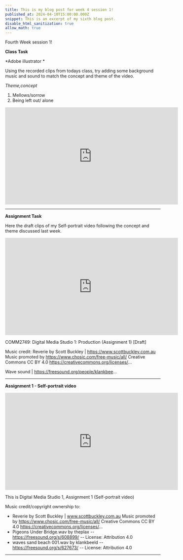 ```yaml
---
title: This is my blog post for week 4 session 1!
published_at: 2024-04-10T15:00:00.000Z
snippet: This is an excerpt of my sixth blog post.
disable_html_sanitization: true
allow_math: true
---
```


Fourth Week session 1!

**Class Task**

*Adobe illustrator *

Using the recorded clips from todays class, try adding some background music and sound to match the concept and theme of the video.

*Theme,concept*

1. Mellows/sorrow
2. Being left out/ alone

<iframe width="560" height="315" src="https://www.youtube.com/embed/283ucaUNkz0?si=x_wWtJWvlJ-B7-X1" title="YouTube video player" frameborder="0" allow="accelerometer; autoplay; clipboard-write; encrypted-media; gyroscope; picture-in-picture; web-share" referrerpolicy="strict-origin-when-cross-origin" allowfullscreen></iframe>

---

**Assignment Task**

Here the draft clips of my Self-portrait video following the concept and theme discussed last week.

<iframe width="560" height="315" src="https://www.youtube.com/embed/Ju24aFAN7YY?si=2BtU1tBoPZqerrVl" title="YouTube video player" frameborder="0" allow="accelerometer; autoplay; clipboard-write; encrypted-media; gyroscope; picture-in-picture; web-share" referrerpolicy="strict-origin-when-cross-origin" allowfullscreen></iframe>

COMM2749: Digital Media Studio 1: Production (Assignment 1) [Draft]

Music credit:
Reverie by Scott Buckley | https://www.scottbuckley.com.au
Music promoted by https://www.chosic.com/free-music/all/
Creative Commons CC BY 4.0
https://creativecommons.org/licenses/...

Wave sound | https://freesound.org/people/klankbee...

---

**Assignment 1 - Self-portrait video**

<iframe width="560" height="315" src="https://www.youtube.com/embed/jLE2gj1W1t4?si=UYZy9tY22u_TWxI0" title="YouTube video player" frameborder="0" allow="accelerometer; autoplay; clipboard-write; encrypted-media; gyroscope; picture-in-picture; web-share" referrerpolicy="strict-origin-when-cross-origin" allowfullscreen></iframe>

This is Digital Media Studio 1, Assignment 1 (Self-portrait video)

Music credit/copyright ownership to:

- Reverie by Scott Buckley | www.scottbuckley.com.au
Music promoted by https://www.chosic.com/free-music/all/
Creative Commons CC BY 4.0
https://creativecommons.org/licenses/...
- Pigeons Under Bridge.wav by theplax -- https://freesound.org/s/608899/ -- License: Attribution 4.0
- waves sand beach 001.wav by klankbeeld -- https://freesound.org/s/627673/ -- License: Attribution 4.0

---